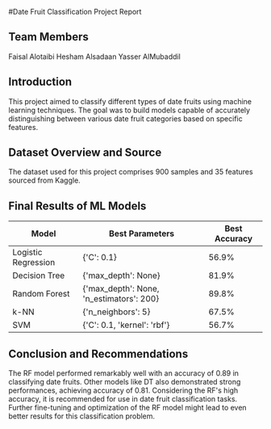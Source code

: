 #Date Fruit Classification Project Report
## Team Members
Faisal Alotaibi 
Hesham Alsadaan
Yasser AlMubaddil

## Introduction
This project aimed to classify different types of date fruits using machine learning techniques. The goal was to build models capable of accurately distinguishing between various date fruit categories based on specific features.

## Dataset Overview and Source
The dataset used for this project comprises 900 samples and 35 features sourced from Kaggle.

## Final Results of ML Models
| Model               | Best Parameters                    | Best Accuracy |
|---------------------|------------------------------------|---------------|
| Logistic Regression | {'C': 0.1}                        | 56.9%         |
| Decision Tree       | {'max_depth': None}                | 81.9%         |
| Random Forest       | {'max_depth': None, 'n_estimators': 200} | 89.8%  |
| k-NN                | {'n_neighbors': 5}                 | 67.5%         |
| SVM                 | {'C': 0.1, 'kernel': 'rbf'}        | 56.7%         |

## Conclusion and Recommendations
The RF model performed remarkably well with an accuracy of 0.89 in classifying date fruits.
Other models like DT also demonstrated strong performances, achieving accuracy of 0.81.
Considering the RF's high accuracy, it is recommended for use in date fruit classification tasks.
Further fine-tuning and optimization of the RF model might lead to even better results for this classification problem.
